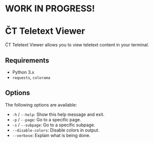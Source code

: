 # WORK IN PROGRESS!

# ČT Teletext Viewer

ČT Teletext Viewer allows you to view teletext content in your terminal.

## Requirements

- Python 3.x
- `requests`, `colorama`

## Options

The following options are available:

- `-h` / `--help`: Show this help message and exit.
- `-p` / `--page`: Go to a specific page.
- `-s` / `--subpage`: Go to a specific subpage.
- `--disable-colors`: Disable colors in output.
- `--verbose`: Explain what is being done.
